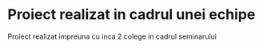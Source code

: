 # Proiect realizat in cadrul unei echipe
Proiect realizat impreuna cu inca 2 colege in cadrul seminarului
